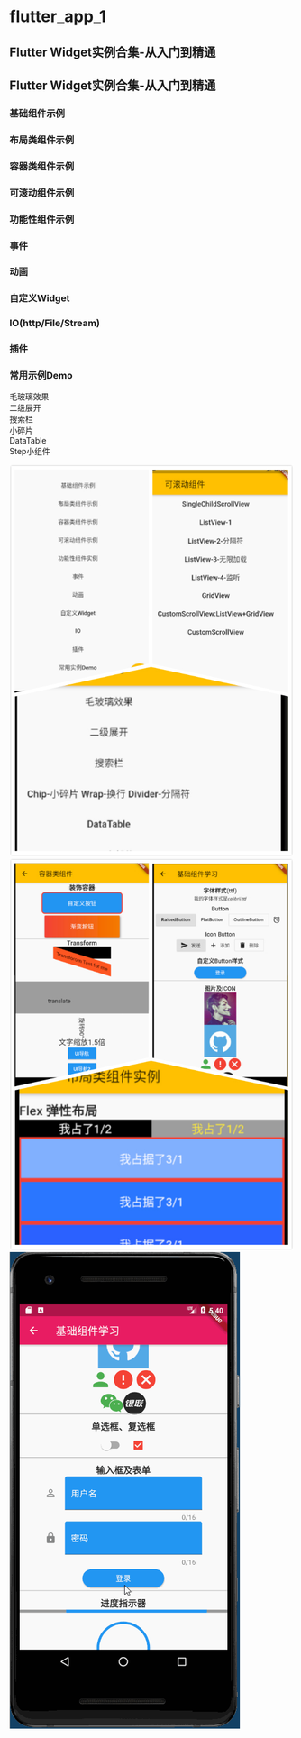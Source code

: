 # flutter_app_1

## Flutter Widget实例合集-从入门到精通


## Flutter Widget实例合集-从入门到精通
### 基础组件示例
### 布局类组件示例
### 容器类组件示例
### 可滚动组件示例
### 功能性组件示例
### 事件
### 动画
### 自定义Widget
### IO(http/File/Stream)
### 插件
### 常用示例Demo
毛玻璃效果 </br>
二级展开 </br>
搜索栏 </br>
小碎片 </br>
DataTable </br>
Step小组件 </br>


![image](https://raw.githubusercontent.com/wuxinxi/flutter_app_1/master/screenImg/img_1.jpg)
![image](https://raw.githubusercontent.com/wuxinxi/flutter_app_1/master/screenImg/img_2.jpg)
![image](https://raw.githubusercontent.com/wuxinxi/flutter_app_1/master/screenImg/flutter_app_1.gif)

